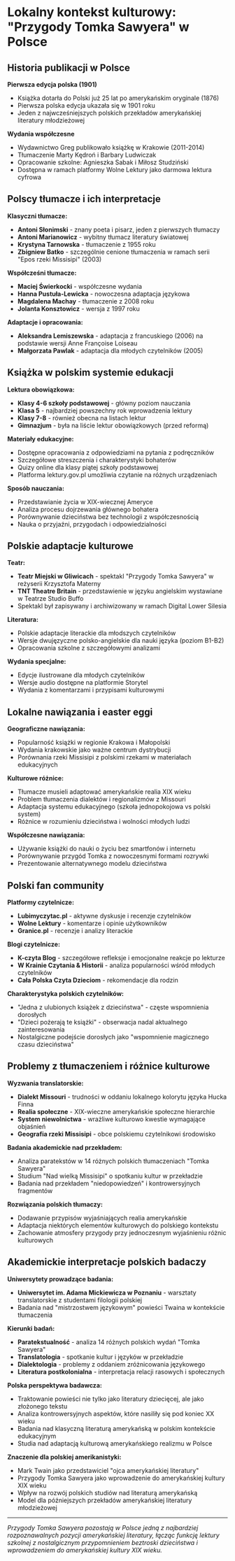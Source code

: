 # Lokalny kontekst kulturowy: "Przygody Tomka Sawyera" w Polsce

## Historia publikacji w Polsce

**Pierwsza edycja polska (1901)**
- Książka dotarła do Polski już 25 lat po amerykańskim oryginale (1876)
- Pierwsza polska edycja ukazała się w 1901 roku
- Jeden z najwcześniejszych polskich przekładów amerykańskiej literatury młodzieżowej

**Wydania współczesne**
- Wydawnictwo Greg publikowało książkę w Krakowie (2011-2014) 
- Tłumaczenie Marty Kędroń i Barbary Ludwiczak
- Opracowanie szkolne: Agnieszka Sabak i Miłosz Studziński
- Dostępna w ramach platformy Wolne Lektury jako darmowa lektura cyfrowa

## Polscy tłumacze i ich interpretacje

**Klasyczni tłumacze:**
- **Antoni Słonimski** - znany poeta i pisarz, jeden z pierwszych tłumaczy
- **Antoni Marianowicz** - wybitny tłumacz literatury światowej
- **Krystyna Tarnowska** - tłumaczenie z 1955 roku
- **Zbigniew Batko** - szczególnie cenione tłumaczenia w ramach serii "Epos rzeki Missisipi" (2003)

**Współcześni tłumacze:**
- **Maciej Świerkocki** - współczesne wydania
- **Hanna Pustuła-Lewicka** - nowoczesna adaptacja językowa
- **Magdalena Machay** - tłumaczenie z 2008 roku
- **Jolanta Konsztowicz** - wersja z 1997 roku

**Adaptacje i opracowania:**
- **Aleksandra Lemiszewska** - adaptacja z francuskiego (2006) na podstawie wersji Anne Françoise Loiseau
- **Małgorzata Pawlak** - adaptacja dla młodych czytelników (2005)

## Książka w polskim systemie edukacji

**Lektura obowiązkowa:**
- **Klasy 4-6 szkoły podstawowej** - główny poziom nauczania
- **Klasa 5** - najbardziej powszechny rok wprowadzenia lektury
- **Klasy 7-8** - również obecna na listach lektur
- **Gimnazjum** - była na liście lektur obowiązkowych (przed reformą)

**Materiały edukacyjne:**
- Dostępne opracowania z odpowiedziami na pytania z podręczników
- Szczegółowe streszczenia i charakterystyki bohaterów
- Quizy online dla klasy piątej szkoły podstawowej
- Platforma lektury.gov.pl umożliwia czytanie na różnych urządzeniach

**Sposób nauczania:**
- Przedstawianie życia w XIX-wiecznej Ameryce
- Analiza procesu dojrzewania głównego bohatera
- Porównywanie dzieciństwa bez technologii z współczesnością
- Nauka o przyjaźni, przygodach i odpowiedzialności

## Polskie adaptacje kulturowe

**Teatr:**
- **Teatr Miejski w Gliwicach** - spektakl "Przygody Tomka Sawyera" w reżyserii Krzysztofa Materny
- **TNT Theatre Britain** - przedstawienie w języku angielskim wystawiane w Teatrze Studio Buffo
- Spektakl był zapisywany i archiwizowany w ramach Digital Lower Silesia

**Literatura:**
- Polskie adaptacje literackie dla młodszych czytelników
- Wersje dwujęzyczne polsko-angielskie dla nauki języka (poziom B1-B2)
- Opracowania szkolne z szczegółowymi analizami

**Wydania specjalne:**
- Edycje ilustrowane dla młodych czytelników
- Wersje audio dostępne na platformie Storytel
- Wydania z komentarzami i przypisami kulturowymi

## Lokalne nawiązania i easter eggi

**Geograficzne nawiązania:**
- Popularność książki w regionie Krakowa i Małopolski
- Wydania krakowskie jako ważne centrum dystrybucji
- Porównania rzeki Missisipi z polskimi rzekami w materiałach edukacyjnych

**Kulturowe różnice:**
- Tłumacze musieli adaptować amerykańskie realia XIX wieku
- Problem tłumaczenia dialektów i regionalizmów z Missouri
- Adaptacja systemu edukacyjnego (szkoła jednopokojowa vs polski system)
- Różnice w rozumieniu dzieciństwa i wolności młodych ludzi

**Współczesne nawiązania:**
- Używanie książki do nauki o życiu bez smartfonów i internetu
- Porównywanie przygód Tomka z nowoczesnymi formami rozrywki
- Prezentowanie alternatywnego modelu dzieciństwa

## Polski fan community

**Platformy czytelnicze:**
- **Lubimyczytac.pl** - aktywne dyskusje i recenzje czytelników
- **Wolne Lektury** - komentarze i opinie użytkowników
- **Granice.pl** - recenzje i analizy literackie

**Blogi czytelnicze:**
- **K-czyta Blog** - szczegółowe refleksje i emocjonalne reakcje po lekturze
- **W Krainie Czytania & Historii** - analiza popularności wśród młodych czytelników
- **Cała Polska Czyta Dzieciom** - rekomendacje dla rodzin

**Charakterystyka polskich czytelników:**
- "Jedna z ulubionych książek z dzieciństwa" - częste wspomnienia dorosłych
- "Dzieci pożerają te książki" - obserwacja nadal aktualnego zainteresowania
- Nostalgiczne podejście dorosłych jako "wspomnienie magicznego czasu dzieciństwa"

## Problemy z tłumaczeniem i różnice kulturowe

**Wyzwania translatorskie:**
- **Dialekt Missouri** - trudności w oddaniu lokalnego kolorytu języka Hucka Finna
- **Realia społeczne** - XIX-wieczne amerykańskie społeczne hierarchie
- **System niewolnictwa** - wrażliwe kulturowo kwestie wymagające objaśnień
- **Geografia rzeki Missisipi** - obce polskiemu czytelnikowi środowisko

**Badania akademickie nad przekładem:**
- Analiza paratekstów w 14 różnych polskich tłumaczeniach "Tomka Sawyera"
- Studium "Nad wielką Missisipi" o spotkaniu kultur w przekładzie
- Badania nad przekładem "niedopowiedzeń" i kontrowersyjnych fragmentów

**Rozwiązania polskich tłumaczy:**
- Dodawanie przypisów wyjaśniających realia amerykańskie
- Adaptacja niektórych elementów kulturowych do polskiego kontekstu
- Zachowanie atmosfery przygody przy jednoczesnym wyjaśnieniu różnic kulturowych

## Akademickie interpretacje polskich badaczy

**Uniwersytety prowadzące badania:**
- **Uniwersytet im. Adama Mickiewicza w Poznaniu** - warsztaty translatorskie z studentami filologii polskiej
- Badania nad "mistrzostwem językowym" powieści Twaina w kontekście tłumaczenia

**Kierunki badań:**
- **Paratekstualność** - analiza 14 różnych polskich wydań "Tomka Sawyera"
- **Translatologia** - spotkanie kultur i języków w przekładzie
- **Dialektologia** - problemy z oddaniem zróżnicowania językowego
- **Literatura postkolonialna** - interpretacja relacji rasowych i społecznych

**Polska perspektywa badawcza:**
- Traktowanie powieści nie tylko jako literatury dziecięcej, ale jako złożonego tekstu
- Analiza kontrowersyjnych aspektów, które nasiliły się pod koniec XX wieku
- Badania nad klasyczną literaturą amerykańską w polskim kontekście edukacyjnym
- Studia nad adaptacją kulturową amerykańskiego realizmu w Polsce

**Znaczenie dla polskiej amerikanistyki:**
- Mark Twain jako przedstawiciel "ojca amerykańskiej literatury" 
- Przygody Tomka Sawyera jako wprowadzenie do amerykańskiej kultury XIX wieku
- Wpływ na rozwój polskich studiów nad literaturą amerykańską
- Model dla późniejszych przekładów amerykańskiej literatury młodzieżowej

---

*Przygody Tomka Sawyera pozostają w Polsce jedną z najbardziej rozpoznawalnych pozycji amerykańskiej literatury, łącząc funkcję lektury szkolnej z nostalgicznym przypomnieniem beztroski dzieciństwa i wprowadzeniem do amerykańskiej kultury XIX wieku.*